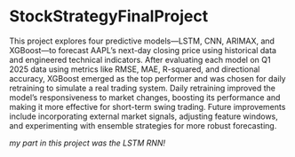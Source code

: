 # StockStrategyFinalProject

This project explores four predictive models—LSTM, CNN, ARIMAX, and XGBoost—to forecast AAPL’s next-day closing price using historical data and engineered technical indicators. After evaluating each model on Q1 2025 data using metrics like RMSE, MAE, R-squared, and directional accuracy, XGBoost emerged as the top performer and was chosen for daily retraining to simulate a real trading system. Daily retraining improved the model’s responsiveness to market changes, boosting its performance and making it more effective for short-term swing trading. Future improvements include incorporating external market signals, adjusting feature windows, and experimenting with ensemble strategies for more robust forecasting.

*my part in this project was the LSTM RNN!*
